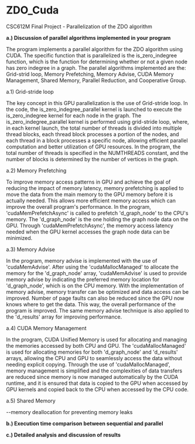 # ZDO_Cuda
CSC612M Final Project - Parallelization of the ZDO algorithm

**a.) Discussion of parallel algorithms implemented in your program**

The program implements a parallel algorithm for the ZDO algorithm using CUDA. The specific function that is parallelized is the is_zero_indegree function, which is the function for determining whether or not a given node has zero indegree in a graph. The parallel algorithms implemented are the: Grid-strid loop, Memory Prefetching, Memory Advise, CUDA Memory Management, Shared Memory, Parallel Reduction, and Cooperative Group.

  a.1) Grid-stride loop

  The key concept in this GPU parallelization is the use of Grid-stride loop. In the code, the is_zero_indegree_parallel kernel is launched to execute the is_zero_indegree kernel for each node in the graph. The is_zero_indegree_parallel kernel is performed using grid-stride loop, where, in each kernel launch, the total number of threads is divided into multiple thread blocks, each thread block processes a portion of the nodes, and each thread in a block processes a specific node, allowing efficient parallel computation and better utilization of GPU resources. In the program, the total number of threads is specified in the NUMTHREADS constant, and the number of blocks is determined by the number of vertices in the graph. 

  a.2) Memory Prefetching

  To improve memory access patterns in GPU and achieve the goal of reducing the impact of memory latency, memory prefetching is applied to move the data from the main memory to the GPU memory before it is actually needed. This allows more efficient memory access which can  improve the overall program's performance. In the program, 'cudaMemPrefetchAsync' is called to prefetch 'd_graph_node' to the CPU's memory. The 'd_graph_node' is the one holding the graph node data on the GPU. Through 'cudaMemPrefetchAsync', the memory access latency needed when the GPU kernel accesses the graph node data can be minimized.

  a.3) Memory Advise

  In the program, memory advise is implemented with the use of 'cudaMemAdvise'. After using the 'cudaMallocManaged' to allocate the memory for the 'd_graph_node' array, 'cudaMemAdvise' is used to provide memory advise by indicating the preferred memory location for 'd_graph_node', which is on the CPU memory. With the implementation of memory advise, memory transfer can be optimized and data access can be improved. Number of page faults can also be reduced since the GPU now knows where to get the data. This way, the overall performance of the program is improved. The same memory advise technique is also applied to the 'd_results' array for improving performance.

  a.4) CUDA Memory Management

  In the program, CUDA Unified Memory is used for allocating and managing the memories accessed by both CPU and GPU. The 'cudaMallocManaged' is used for allocating memories for both 'd_graph_node' and 'd_results' arrays, allowing the CPU and GPU to seamlessly access the data without needing explicit copying. Through the use of 'cudaMallocManaged', memory management is simplified and the complexities of data transfers are reduced since memory is now managed automatically by the CUDA runtime, and it is ensured that data is copied to the GPU when accessed by GPU kernels and copied back to the CPU when accessed by the CPU code.

  a.5) Shared Memory

  

--memory deallocation for preventing memory leaks

**b.) Execution time comparison between sequential and parallel**


**c.) Detailed analysis and discussion of results**

